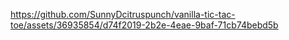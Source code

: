 

https://github.com/SunnyDcitruspunch/vanilla-tic-tac-toe/assets/36935854/d74f2019-2b2e-4eae-9baf-71cb74bebd5b

